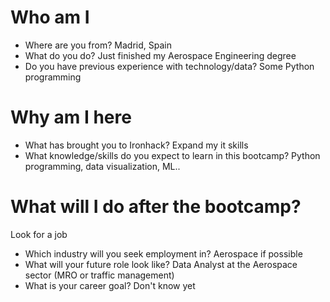 # Who am I

* Where are you from?
 Madrid, Spain
* What do you do? 
Just finished my Aerospace Engineering degree
* Do you have previous experience with technology/data?
 Some Python programming

# Why am I here

* What has brought you to Ironhack? 
 Expand my it skills
* What knowledge/skills do you expect to learn in this bootcamp?
Python programming, data visualization, ML..

# What will I do after the bootcamp? 
Look for a job

* Which industry will you seek employment in?
Aerospace if possible
* What will your future role look like?
Data Analyst at the Aerospace sector (MRO or traffic management)
* What is your career goal?
Don't know yet

